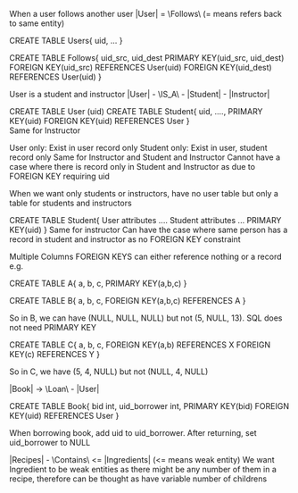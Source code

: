 When a user follows another user
|User| = \Follows\ (= means refers back to same entity)

CREATE TABLE Users{
	uid,
	...	
}

CREATE TABLE Follows{
	uid_src,
	uid_dest
	PRIMARY KEY(uid_src, uid_dest)
	FOREIGN KEY(uid_src) REFERENCES User(uid)
	FOREIGN KEY(uid_dest) REFERENCES User(uid)
}

User is a student and instructor
|User| - \IS_A\ - |Student|
				- |Instructor|

CREATE TABLE User (uid)
CREATE TABLE Student{
	uid,
	....,
	PRIMARY KEY(uid)
	FOREIGN KEY(uid) REFERENCES User
	}		 
Same for Instructor

User only: Exist in user record only
Student only: Exist in user, student record only
Same for Instructor and Student and Instructor
Cannot have a case where there is record only in Student and Instructor as due to FOREIGN KEY requiring uid

When we want only students or instructors, have no user table but only a table for students and instructors

CREATE TABLE Student{
	User attributes ....
	Student attributes ...
	PRIMARY KEY(uid)
	}
Same for instructor
Can have the case where same person has a record in student and instructor as no FOREIGN KEY constraint

Multiple Columns
FOREIGN KEYS can either reference nothing or a record e.g.

CREATE TABLE A{
	a,
	b,
	c,
	PRIMARY KEY(a,b,c)
	}
	
CREATE TABLE B{
	a,
	b,
	c,
	FOREIGN KEY(a,b,c) REFERENCES A
	}

So in B, we can have (NULL, NULL, NULL) but not (5, NULL, 13). SQL does not need PRIMARY KEY

CREATE TABLE C{
	a,
	b,
	c,
	FOREIGN KEY(a,b) REFERENCES X
	FOREIGN KEY(c) REFERENCES Y
	}
	
So in C, we have (5, 4, NULL) but not (NULL, 4, NULL)

|Book| -> \Loan\ - |User|

CREATE TABLE Book{
	bid int,
	uid_borrower int,
	PRIMARY KEY(bid)
	FOREIGN KEY(uid) REFERENCES User
	}
	
When borrowing book, add uid to uid_borrower. After returning, set uid_borrower to NULL

|Recipes| - \Contains\ <= |Ingredients| (<= means weak entity)
We want Ingredient to be weak entities as there might be any number of them in a recipe, therefore can be thought as have variable number of childrens

